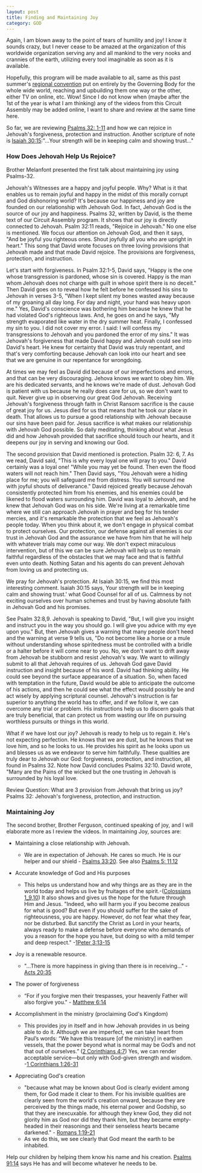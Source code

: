 ```yaml
---
layout: post
title: Finding and Maintaining Joy
category: GOD
---
```


Again, I am blown away to the point of tears of humility and joy! I know it sounds crazy, but I never cease to be amazed at the organization of this worldwide organization serving any and all mankind to the very nooks and crannies of the earth, utilizing every tool imaginable as soon as it is available.

Hopefully, this program will be made available to all, same as this past summer's [regional convention](https://www.jw.org/en/jehovahs-witnesses/conventions/) put on entirely by the Governing Body for the whole wide world, reaching and upbuilding them one way or the other, either TV on online, etc. Wow! Since I do not know when (maybe after the 1st of the year is what I am thinking) any of the videos from this Circuit Assembly may be added online, I want to share and review at the same time here.

So far, we are reviewing [Psalms 32: 1-11](https://www.jw.org/en/library/bible/study-bible/books/psalms/32/) and how we can rejoice in Jehovah's forgiveness, protection and instruction. Another scripture of note is [Isaiah 30:15](https://www.jw.org/en/library/bible/study-bible/books/isaiah/30/#v23030015):"...Your strength will be in keeping calm and showing trust..."

### How Does Jehovah Help Us Rejoice?

Brother Melanfont presented the first talk about maintaining joy using Psalms-32. 

Jehovah's Witnesses are a happy and joyful people. Why? What is it that enables us to remain joyful and happy in the midst of this morally corrupt and God dishonoring world? It's because our happiness and joy are founded on our relationship with Jehovah God. In fact, Jehovah God is the source of our joy and happiness. Psalms 32, written by David, is the theme text of our Circuit Assembly program. It shows that our joy is directly connected to Jehovah. Psalm 32:11 reads, "Rejoice in Jehovah." No one else is mentioned. We focus our attention on Jehovah God, and then it says, "And be joyful you righteous ones. Shout joyfully all you who are upright in heart." This song that David wrote focuses on three loving provisions that Jehovah made and that made David rejoice. The provisions are forgiveness, protection, and instruction. 

Let's start with forgiveness. In Psalm 32:1-5, David says, "Happy is the one whose transgression is pardoned, whose sin is covered. Happy is the man whom Jehovah does not charge with guilt in whose spirit there is no deceit." Then David goes on to reveal how he felt before he confessed his sins to Jehovah in verses 3-5, "When I kept silent my bones wasted away because of my groaning all day long. For day and night, your hand was heavy upon me." Yes, David's conscience was bothering him because he knew that he had violated God's righteous laws. And, he goes on and he says, "My strength evaporated like water in the dry summer heat. Finally, I confessed my sin to you. I did not cover my error. I said: I will confess my transgressions to Jehovah and you pardoned the error of my sins." It was Jehovah's forgiveness that made David happy and Jehovah could see into David's heart. He knew for certainty that David was truly repentant, and that's very comforting because Jehovah can look into our heart and see that we are genuine in our repentance for wrongdoing. 

At times we may feel as David did because of our imperfections and errors, and that can be very discouraging. Jehova knows we want to obey him. We are his dedicated servants, and he knows we're made of dust. Jehovah God is patient with us because he really does care for us, so we don't want to quit. Never give up in observing our great God Jehovah. Receiving Jehovah's forgiveness through faith in Christ Ransom sacrifice is the cause of great joy for us. Jesus died for us that means that he took our place in death. That allows us to pursue a good relationship with Jehovah because our sins have been paid for. Jesus sacrifice is what makes our relationship with Jehovah God possible. So daily meditating, thinking about what Jesus did and how Jehovah provided that sacrifice should touch our hearts, and it deepens our joy in serving and knowing our God. 

The second provision that David mentioned is protection. Psalm 32: 6, 7. As we read, David said, "This is why every loyal one will pray to you." David certainly was a loyal one! "While you may yet be found. Then even the flood waters will not reach him." Then David says, "You Jehovah were a hiding place for me; you will safeguard me from distress. You will surround me with joyful shouts of deliverance." David rejoiced greatly because Jehovah consistently protected him from his enemies, and his enemies could be likened to flood waters surrounding him. David was loyal to Jehovah, and he knew that Jehovah God was on his side. We're living at a remarkable time where we still can approach Jehovah in prayer and beg for his tender mercies, and it's remarkable the protection that we feel as Jehovah's people today. When you think about it, we don't engage in physical combat to protect ourselves. Our protection, our defense against all enemies is our trust in Jehovah God and the assurance we have from him that he will help with whatever trials may come our way. We don't expect miraculous intervention, but of this we can be sure Jehovah will help us to remain faithful regardless of the obstacles that we may face and that is faithful even unto death. Nothing Satan and his agents do can prevent Jehovah from loving us and protecting us. 

We pray for Jehovah's protection. At Isaiah 30:15, we find this most interesting comment. Isaiah 30:15 says, Your strength will be in keeping calm and showing trust.' what Good Counsel for all of us. Calmness by not exciting ourselves over human schemes and trust by having absolute faith in Jehovah God and his promises. 

See Psalm 32:8,9. Jehovah is speaking to David, "But, I will give you insight and instruct you in the way you should go. I will give you advice with my eye upon you." But, then Jehovah gives a warning that many people don't heed and the warning at verse 9 tells us, "Do not become like a horse or a mule without understanding whose spiritedness must be controlled with a bridle or a halter before it will come near to you. No, we don't want to drift away from Jehovah be stubborn and resist Jehovah's way. We want to willingly submit to all that Jehovah requires of us. Jehovah God gave David instruction and insight because of his word. David had thinking ability. He could see beyond the surface appearance of a situation. So, when faced with temptation in the future, David would be able to anticipate the outcome of his actions, and then he could see what the effect would possibly be and act wisely by applying scriptural counsel. Jehovah's instruction is far superior to anything the world has to offer, and if we follow it, we can overcome any trial or problem. His instructions help us to discern goals that are truly beneficial, that can protect us from wasting our life on pursuing worthless pursuits or things in this world. 

What if we have lost our joy? Jehovah is ready to help us to regain it. He's not expecting perfection. He knows that we are dust, but he knows that we love him, and so he looks to us. He provides his spirit as he looks upon us and blesses us as we endeavor to serve him faithfully. These qualities are truly dear to Jehovah our God: forgiveness, protection, and instruction, all found in Psalms 32. Note how David concludes Psalms 32:10. David wrote, "Many are the Pains of the wicked but the one trusting in Jehovah is surrounded by his loyal love.

Review Question: What are 3 provision from Jehovah that bring us joy? Psalms 32: Jehovah's forgiveness, protection, and instruction.

### Maintaining Joy

The second brother, Brother Ferguson, continued speaking of joy, and I will elaborate more as I review the videos. In maintaining Joy, sources are:

* Maintaining a close relationship with Jehovah.
  - We are in expectation of Jehovah. He cares so much. He is our helper and our shield - [Psalms 33:20](https://www.jw.org/en/library/bible/study-bible/books/psalms/33/#v19033020). See also [Psalms 5: 11,12](https://www.jw.org/en/library/bible/study-bible/books/psalms/5/#v19005011) 

* Accurate knowledge of God and His purposes
  - This helps us understand how and why things are as they are in the world today and helps us live by fruitages of the spirit.-([Colossians 1_9,10](https://wol.jw.org/en/wol/b/r1/lp-e/nwtsty/51/1#study=discover&v=51:1:9-51:1:10)) It also shows and gives us the hope for the future through Him and Jesus. "Indeed, who will harm you if you become zealous for what is good? But even if you should suffer for the sake of righteousness, you are happy. However, do not fear what they fear, nor be disturbed. But sanctify the Christ as Lord in your hearts, always ready to make a defense before everyone who demands of you a reason for the hope you have, but doing so with a mild temper and deep respect." -[1Peter 3:13-15](https://wol.jw.org/en/wol/b/r1/lp-e/nwtsty/60/3#study=discover&v=60:3:15) 

* Joy is a renewable resource. 
  - "...There is more happiness in giving than there is in receiving..." - [Acts 20:35](https://www.jw.org/en/library/bible/study-bible/books/acts/20/#v44020035)

* The power of forgiveness 
  - “For if you forgive men their trespasses, your heavenly Father will also forgive you." - [Matthew 6:14](https://www.jw.org/en/library/bible/study-bible/books/matthew/6/#v40006014)

* Accomplishment in the ministry (proclaiming God's Kingdom)
  - This provides joy in itself and in how Jehovah provides in us being able to do it. Although we are imperfect, we can take heart from Paul’s words: “We have this treasure [of the ministry] in earthen vessels, that the power beyond what is normal may be God’s and not that out of ourselves.” ([2 Corinthians 4:7](https://www.jw.org/en/library/bible/study-bible/books/2-corinthians/4/#v47004007)) Yes, we can render acceptable service​—but only with God-given strength and wisdom.​-[1 Corinthians 1:26-31](https://www.jw.org/en/library/bible/study-bible/books/1-corinthians/1/#v46001026)

* Appreciating God's creation
  -  "because what may be known about God is clearly evident among them, for God made it clear to them. For his invisible qualities are clearly seen from the world's creation onward, because they are perceived by the things made, his eternal power and Godship, so that they are inexcuxable. for although they knew God, they did not glority him as God nor did they thank him, but they became empty-headed in their reasonings and their senseless hearts became darkened." - [Romans 1:19-21](https://www.jw.org/en/library/bible/study-bible/books/romans/1/#v45001019)
  - As we do this, we see clearly that God meant the earth to be inhabited.

Help our children by helping them know his name and his creation. [Psalms 91:14](https://www.jw.org/en/library/bible/study-bible/books/psalms/91/#v19091014) says He has and will become whatever he needs to be.



